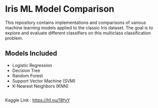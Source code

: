# Iris ML Model Comparison

This repository contains implementations and comparisons of various machine learning models applied to the classic Iris dataset. The goal is to explore and evaluate different classifiers on this multiclass classification problem.

## Models Included

- Logistic Regression
- Decision Tree
- Random Forest
- Support Vector Machine (SVM)
- K-Nearest Neighbors (KNN)

##

Kaggle Link : https://h1.nu/18fyY

